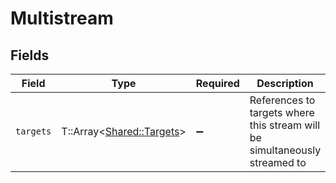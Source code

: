 # Multistream


## Fields

| Field                                                                       | Type                                                                        | Required                                                                    | Description                                                                 | Example                                                                     |
| --------------------------------------------------------------------------- | --------------------------------------------------------------------------- | --------------------------------------------------------------------------- | --------------------------------------------------------------------------- | --------------------------------------------------------------------------- |
| `targets`                                                                   | T::Array<[Shared::Targets](../../models/shared/targets.md)>                 | :heavy_minus_sign:                                                          | References to targets where this stream will be simultaneously<br/>streamed to<br/> | [object Object]                                                             |